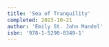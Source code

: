 ```yaml
---
title: 'Sea of Tranquility'
completed: 2023-10-21
author: 'Emily St. John Mandel'
isbn: '978-1-5290-8349-1'
---
```

